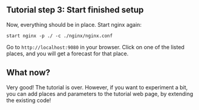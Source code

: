 

## Tutorial step 3: Start finished setup
Now, everything should be in place.
Start nginx again:
```
start nginx -p ./ -c ./nginx/nginx.conf
```

Go to `http://localhost:9080` in your browser. Click on one of the listed places, and you will get a forecast for that place.

## What now?
Very good! The tutorial is over. However, if you want to experiment a bit, you can add places and parameters to the tutorial web page, by extending the existing code!